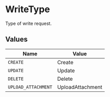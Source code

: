 # WriteType

Type of write request.


## Values

| Name                | Value               |
| ------------------- | ------------------- |
| `CREATE`            | Create              |
| `UPDATE`            | Update              |
| `DELETE`            | Delete              |
| `UPLOAD_ATTACHMENT` | UploadAttachment    |